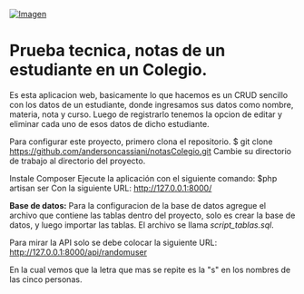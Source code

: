 [![Imagen](WebApp "Imagen del proyecto")](https://github.com/andersoncassiani/notasColegio/blob/main/public/img/app-web.png "Imagen")

# Prueba tecnica, notas de un estudiante en un Colegio.

<p>
Es esta aplicacion web, basicamente lo que hacemos es un CRUD sencillo con los datos de un estudiante, donde ingresamos sus datos como nombre, materia, nota y curso.
Luego de registrarlo tenemos la opcion de editar y eliminar cada uno de esos datos de dicho estudiante. 

Para configurar este proyecto, primero clona el repositorio. $ git clone https://github.com/andersoncassiani/notasColegio.git Cambie su directorio de trabajo al directorio del proyecto.

Instale Composer
Ejecute la aplicación con el siguiente comando:
$php artisan ser
Con la siguiente URL: http://127.0.0.1:8000/

<b>Base de datos:</b>
Para la configuracion de la base de datos agregue el archivo que contiene las tablas dentro del proyecto, solo es crear la base de datos, y luego importar las tablas. El archivo se llama *script_tablas.sql*.

Para mirar la API solo se debe colocar la siguiente URL: http://127.0.0.1:8000/api/randomuser

En la cual vemos que la letra que mas se repite es la "s" en los nombres de las cinco personas.
</p>



